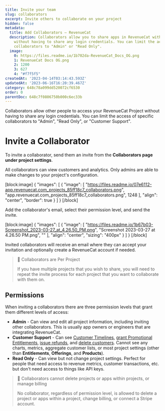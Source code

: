 ```yaml
---
title: Invite your team
slug: collaborators
excerpt: Invite others to collaborate on your project
hidden: false
metadata:
  title: Add Collaborators – RevenueCat
  description: Collaborators allow you to share apps in RevenueCat with other people
    without having to share any login credentials. You can limit the access of specific
    collaborators to "Admin" or "Read Only".
  image:
    0: https://files.readme.io/1b702da-RevenueCat_Docs_OG.png
    1: RevenueCat Docs OG.png
    2: 1200
    3: 627
    4: "#f7f5f5"
createdAt: '2023-04-14T03:14:43.593Z'
updatedAt: '2023-06-16T16:20:39.467Z'
category: 648c78a099dd520072cf6530
order: 0
parentDoc: 648c7f0806750b000c6ec33b
---
```

Collaborators allow other people to access your RevenueCat Project without having to share any login credentials. You can limit the access of specific collaborators to "Admin", "Read Only", or "Customer Support".

# Invite a Collaborator

To invite a collaborator, send them an invite from the **Collaborators page under project settings**. 

All collaborators can view customers and analytics. Only admins are able to make changes to your project's configuration.

[block:image]
{
  "images": [
    {
      "image": [
        "https://files.readme.io/07e6112-app.revenuecat.com_projects_85ff18c7_collaborators.png",
        "app.revenuecat.com_projects_85ff18c7_collaborators.png",
        1248
      ],
      "align": "center",
      "border": true
    }
  ]
}
[/block]



Add the collaborator's email, select their permission level, and send the invite. 

[block:image]
{
  "images": [
    {
      "image": [
        "https://files.readme.io/1b67b03-Screenshot_2023-03-27_at_4.26.50_PM.png",
        "Screenshot 2023-03-27 at 4.26.50 PM.png",
        ""
      ],
      "align": "center",
      "sizing": "400px"
    }
  ]
}
[/block]



Invited collaborators will receive an email where they can accept your invitation and optionally create a RevenueCat account if needed.

> 📘 Collaborators are Per Project
> 
> If you have multiple projects that you wish to share, you will need to repeat the invite process for each project that you want to collaborate with them on.

## Permissions

When inviting a collaborators there are three permission levels that grant them different levels of access:

- **Admin** - Can view and edit all project information, including inviting other collaborators. This is usually app owners or engineers that are integrating RevenueCat.
- **Customer Support** - Can see [Customer Timelines](doc:customers), [grant Promotional Entitlements](doc:promotionals), [issue refunds](doc:customer-history#section-refunding-subscriptions), and [delete customers](doc:manage-users). Cannot see any charts, metrics, aggregate customer lists, or most project settings (other than **Entitlements**, **Offerings**, and **Products**).
- **Read Only** - Can view but not change project settings. Perfect for people that need access to revenue metrics, customer transactions, etc. but don't need access to things like API keys.

> 📘 Collaborators cannot delete projects or apps within projects, or manage billing
> 
> No collaborator, regardless of permission level, is allowed to delete a project or apps within a project, change billing, or connect a Stripe account.